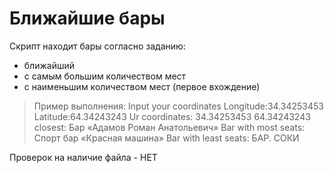 # Ближайшие бары

Скрипт находит бары согласно заданию:
- ближайший
- с самым большим количеством мест
- с наименьшим количеством мест (первое вхождение)

> Пример выполнения:
Input your coordinates
Longitude:34.34253453
Latitude:64.34243243
Ur coordinates:  34.34253453   64.34243243
closest:  Бар «Адамов Роман Анатольевич»
Bar with most seats:  Спорт бар «Красная машина»
Bar with least seats:  БАР. СОКИ

Проверок на наличие файла - НЕТ